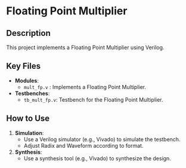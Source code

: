# Floating Point Multiplier

## Description
This project implements a Floating Point Multiplier using Verilog.

## Key Files
- **Modules**:
  - `mult_fp.v`   : Implements a Floating Point Multiplier.
- **Testbenches**:
  - `tb_mult_fp.v`: Testbench for the Floating Point Multiplier.

## How to Use
1. **Simulation**:
   - Use a Verilog simulator (e.g., Vivado) to simulate the testbench.
   - Adjust Radix and Waveform according to format.
2. **Synthesis**:
   - Use a synthesis tool (e.g., Vivado) to synthesize the design.